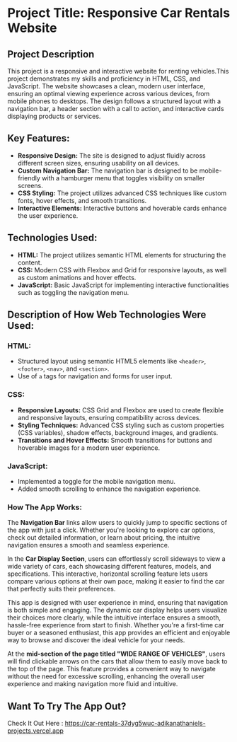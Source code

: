 # Project Title: Responsive Car Rentals Website

## Project Description
This project is a responsive and interactive website for renting vehicles.This project demonstrates my skills and proficiency in HTML, CSS, and JavaScript. The website showcases a clean, modern user interface, ensuring an optimal viewing experience across various devices, from mobile phones to desktops. 
The design follows a structured layout with a navigation bar, a header section with a call to action, and interactive cards displaying products or services.

## Key Features:
- **Responsive Design:** The site is designed to adjust fluidly across different screen sizes, ensuring usability on all devices.
- **Custom Navigation Bar:** The navigation bar is designed to be mobile-friendly with a hamburger menu that toggles visibility on smaller screens.
- **CSS Styling:** The project utilizes advanced CSS techniques like custom fonts, hover effects, and smooth transitions.
- **Interactive Elements:** Interactive buttons and hoverable cards enhance the user experience.

## Technologies Used:
- **HTML:** The project utilizes semantic HTML elements for structuring the content.
- **CSS:** Modern CSS with Flexbox and Grid for responsive layouts, as well as custom animations and hover effects.
- **JavaScript:** Basic JavaScript for implementing interactive functionalities such as toggling the navigation menu.

## Description of How Web Technologies Were Used:
### HTML:
- Structured layout using semantic HTML5 elements like `<header>`, `<footer>`, `<nav>`, and `<section>`.
- Use of `a` tags for navigation and forms for user input.

### CSS:
- **Responsive Layouts:** CSS Grid and Flexbox are used to create flexible and responsive layouts, ensuring compatibility across devices.
- **Styling Techniques:** Advanced CSS styling such as custom properties (CSS variables), shadow effects, background images, and gradients.
- **Transitions and Hover Effects:** Smooth transitions for buttons and hoverable images for a modern user experience.

### JavaScript:
- Implemented a toggle for the mobile navigation menu.
- Added smooth scrolling to enhance the navigation experience.
  
### How The App Works:
The **Navigation Bar** links allow users to quickly jump to specific sections of the app with just a click. Whether you're looking to explore car options, check out detailed information, or learn about pricing, the intuitive navigation ensures a smooth and seamless experience. 

In the **Car Display Section**, users can effortlessly scroll sideways to view a wide variety of cars, each showcasing different features, models, and specifications. This interactive, horizontal scrolling feature lets users compare various options at their own pace, making it easier to find the car that perfectly suits their preferences.

This app is designed with user experience in mind, ensuring that navigation is both simple and engaging. The dynamic car display helps users visualize their choices more clearly, while the intuitive interface ensures a smooth, hassle-free experience from start to finish. Whether you're a first-time car buyer or a seasoned enthusiast, this app provides an efficient and enjoyable way to browse and discover the ideal vehicle for your needs.

At the **mid-section of the page titled "WIDE RANGE OF VEHICLES"**, users will find clickable arrows on the cars that allow them to easily move back to the top of the page. This feature provides a convenient way to navigate without the need for excessive scrolling, enhancing the overall user experience and making navigation more fluid and intuitive.

## Want To Try The App Out?
Check It Out Here : https://car-rentals-37dyg5wuc-adikanathaniels-projects.vercel.app
